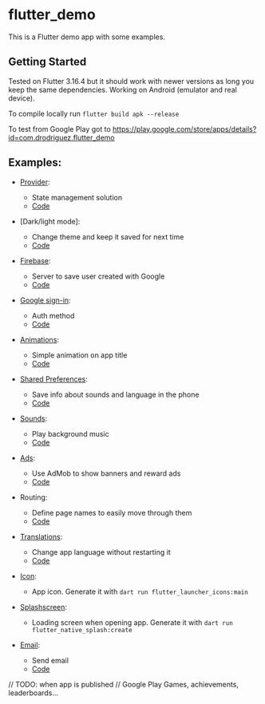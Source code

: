 # flutter_demo

This is a Flutter demo app with some examples.

## Getting Started

Tested on Flutter 3.16.4 but it should work with newer versions as long you keep the same dependencies. Working on Android (emulator and real device).

To compile locally run `flutter build apk --release`

To test from Google Play got to https://play.google.com/store/apps/details?id=com.drodriguez.flutter_demo

## Examples:

- [Provider](https://pub.dev/packages/provider):
  - State management solution
  - [Code](https://github.com/erperejildo/flutter_demo/tree/main/lib/providers)

- [Dark/light mode]:
  - Change theme and keep it saved for next time
  - [Code](https://github.com/erperejildo/flutter_demo/blob/main/lib/main.dart#L80)

- [Firebase](https://pub.dev/packages/firebase_core):
  - Server to save user created with Google
  - [Code](https://github.com/erperejildo/flutter_demo/blob/main/lib/widgets/firebase.dart)

- [Google sign-in](https://pub.dev/packages/google_sign_in):
  - Auth method
  - [Code](https://github.com/erperejildo/flutter_demo/blob/main/lib/providers/auth.dart#L17)
    
- [Animations](https://pub.dev/packages/animate_do):
  - Simple animation on app title
  - [Code](https://github.com/erperejildo/flutter_demo/blob/main/lib/pages/landing.dart#L121)

- [Shared Preferences](https://docs.flutter.dev/cookbook](https://pub.dev/packages/shared_preferences)https://pub.dev/packages/shared_preferences):
  - Save info about sounds and language in the phone 
  - [Code](https://github.com/erperejildo/flutter_demo/blob/main/lib/pages/options.dart#L24)
 
- [Sounds](https://pub.dev/packages/audioplayers):
  - Play background music 
  - [Code](https://github.com/erperejildo/flutter_demo/blob/main/lib/audio/sounds.dart) 
 
- [Ads](https://pub.dev/packages/google_mobile_ads):
  - Use AdMob to show banners and reward ads  
  - [Code](https://github.com/erperejildo/flutter_demo/blob/main/lib/providers/ads.dart)

- Routing:
  - Define page names to easily move through them  
  - [Code](https://github.com/erperejildo/flutter_demo/blob/main/lib/route_generator.dart)
 
- [Translations](https://pub.dev/packages/flutter_translate):
  - Change app language without restarting it  
  - [Code](https://github.com/erperejildo/flutter_demo/blob/main/lib/pages/options.dart#L49)

- [Icon](https://pub.dev/packages/flutter_launcher_icons):
  - App icon. Generate it with `dart run flutter_launcher_icons:main`
 
- [Splashscreen](https://pub.dev/packages/flutter_native_splash):
  - Loading screen when opening app. Generate it with `dart run flutter_native_splash:create`

- [Email](https://pub.dev/packages/flutter_email_sender):
  - Send email
  - [Code](https://github.com/erperejildo/flutter_demo/blob/main/lib/pages/options.dart#L100)

// TODO: when app is published
// Google Play Games, achievements, leaderboards...

